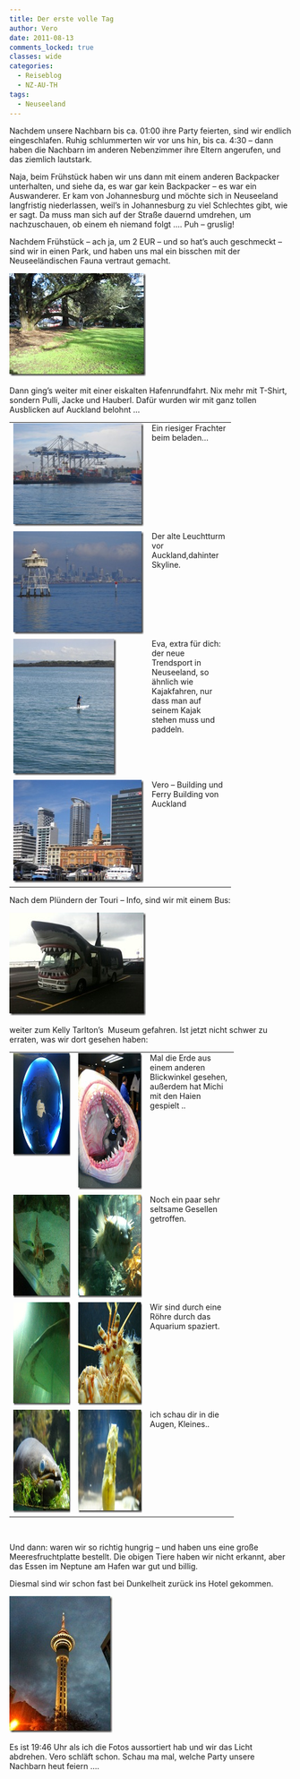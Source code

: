 ```yaml
---
title: Der erste volle Tag
author: Vero
date: 2011-08-13
comments_locked: true
classes: wide
categories:
  - Reiseblog
  - NZ-AU-TH
tags:
  - Neuseeland
---
```


<p>Nachdem unsere Nachbarn bis ca. 01:00 ihre Party feierten, sind wir endlich eingeschlafen. Ruhig schlummerten wir vor uns hin, bis ca. 4:30 &ndash; dann haben die Nachbarn im anderen Nebenzimmer ihre Eltern angerufen, und das ziemlich lautstark.</p>
<p>Naja, beim Fr&uuml;hst&uuml;ck haben wir uns dann mit einem anderen Backpacker unterhalten, und siehe da, es war gar kein Backpacker &ndash; es war ein Auswanderer. Er kam von Johannesburg und m&ouml;chte sich in Neuseeland langfristig niederlassen, weil&rsquo;s in Johannesburg zu viel Schlechtes gibt, wie er sagt. Da muss man sich auf der Stra&szlig;e dauernd umdrehen, um nachzuschauen, ob einem eh niemand folgt &hellip;. Puh &ndash; gruslig!</p>
<p>Nachdem Fr&uuml;hst&uuml;ck &ndash; ach ja, um 2 EUR &ndash; und so hat&rsquo;s auch geschmeckt &ndash; sind wir in einen Park, und haben uns mal ein bisschen mit der Neuseel&auml;ndischen Fauna vertraut gemacht.</p>
<p><a href="/assets/images/2011/08/DSCN0523.jpg"><img src="/assets/images/2011/08/DSCN0523_thumb.jpg" width="244" height="184" alt="DSCN0523" border="0" /></a></p>
<p>Dann ging&rsquo;s weiter mit einer eiskalten Hafenrundfahrt. Nix mehr mit T-Shirt, sondern Pulli, Jacke und Hauberl. Daf&uuml;r wurden wir mit ganz tollen Ausblicken auf Auckland belohnt &hellip;</p>
<table style="width: 396px;" border="0" cellspacing="0" cellpadding="2">
<tbody>
<tr>
<td valign="top" width="257"><a href="/assets/images/2011/08/DSCN0538.jpg"><img src="/assets/images/2011/08/DSCN0538_thumb.jpg" width="244" height="184" alt="DSCN0538" border="0" /></a></td>
<td valign="top" width="137">Ein riesiger Frachter beim beladen&hellip;</td>
</tr>
<tr>
<td valign="top" width="262"><a href="/assets/images/2011/08/DSCN0541.jpg"><img src="/assets/images/2011/08/DSCN0541_thumb.jpg" width="244" height="184" alt="DSCN0541" border="0" /></a></td>
<td valign="top" width="133">Der alte Leuchtturm vor Auckland,dahinter Skyline.</td>
</tr>
<tr>
<td valign="top" width="266"><a href="/assets/images/2011/08/DSCN0550.jpg"><img src="/assets/images/2011/08/DSCN0550_thumb.jpg" width="184" height="244" alt="DSCN0550" border="0" /></a></td>
<td valign="top" width="130">Eva, extra f&uuml;r dich: der neue Trendsport in Neuseeland, so &auml;hnlich wie Kajakfahren, nur dass man auf seinem Kajak stehen muss und paddeln.</td>
</tr>
<tr>
<td valign="top" width="269"><a href="/assets/images/2011/08/DSCN0563.jpg"><img src="/assets/images/2011/08/DSCN0563_thumb.jpg" width="244" height="184" alt="DSCN0563" border="0" /></a></td>
<td valign="top" width="128">Vero &ndash; Building und Ferry Building von Auckland</td>
</tr>
</tbody>
</table>
<p>Nach dem Pl&uuml;ndern der Touri &ndash; Info, sind wir mit einem Bus:</p>
<p><a href="/assets/images/2011/08/IMG_0623.jpg"><img src="/assets/images/2011/08/IMG_0623_thumb.jpg" width="244" height="184" alt="IMG_0623" border="0" /></a></p>
<p>weiter zum Kelly Tarlton&rsquo;s&nbsp; Museum gefahren. Ist jetzt nicht schwer zu erraten, was wir dort gesehen haben:</p>
<table style="width: 401px;" border="0" cellspacing="0" cellpadding="2">
<tbody>
<tr>
<td valign="top" width="133"><a href="/assets/images/2011/08/IMG_0575.jpg"><img src="/assets/images/2011/08/IMG_0575_thumb.jpg" width="244" height="184" alt="IMG_0575" border="0" /></a></td>
<td valign="top" width="133"><a href="/assets/images/2011/08/DSCN0575.jpg"><img src="/assets/images/2011/08/DSCN0575_thumb.jpg" width="184" height="244" alt="DSCN0575" border="0" /></a></td>
<td valign="top" width="133">Mal die Erde aus einem anderen Blickwinkel gesehen, au&szlig;erdem hat Michi mit den Haien gespielt ..</td>
</tr>
<tr>
<td valign="top" width="133"><a href="/assets/images/2011/08/IMG_0595.jpg"><img src="/assets/images/2011/08/IMG_0595_thumb.jpg" width="244" height="184" alt="IMG_0595" border="0" /></a></td>
<td valign="top" width="133"><a href="/assets/images/2011/08/IMG_0607.jpg"><img src="/assets/images/2011/08/IMG_0607_thumb.jpg" width="244" height="184" alt="IMG_0607" border="0" /></a></td>
<td valign="top" width="133">Noch ein paar sehr seltsame Gesellen getroffen.</td>
</tr>
<tr>
<td valign="top" width="133"><a href="/assets/images/2011/08/IMG_0606.jpg"><img src="/assets/images/2011/08/IMG_0606_thumb.jpg" width="244" height="184" alt="IMG_0606" border="0" /></a></td>
<td valign="top" width="133"><a href="/assets/images/2011/08/DSCN0596.jpg"><img src="/assets/images/2011/08/DSCN0596_thumb.jpg" width="244" height="184" alt="DSCN0596" border="0" /></a></td>
<td valign="top" width="133">Wir sind durch eine R&ouml;hre durch das Aquarium spaziert.</td>
</tr>
<tr>
<td valign="top" width="133"><a href="/assets/images/2011/08/DSCN0614.jpg"><img src="/assets/images/2011/08/DSCN0614_thumb.jpg" width="244" height="184" alt="DSCN0614" border="0" /></a></td>
<td valign="top" width="149"><a href="/assets/images/2011/08/DSCN0623.jpg"><img src="/assets/images/2011/08/DSCN0623_thumb.jpg" width="244" height="184" alt="DSCN0623" border="0" /></a></td>
<td valign="top" width="164">ich schau dir in die Augen, Kleines..</td>
</tr>
</tbody>
</table>
<p>&nbsp;</p>
<p>Und dann: waren wir so richtig hungrig &ndash; und haben uns eine gro&szlig;e Meeresfruchtplatte bestellt. Die obigen Tiere haben wir nicht erkannt, aber das Essen im Neptune am Hafen war gut und billig.</p>
<p>Diesmal sind wir schon fast bei Dunkelheit zur&uuml;ck ins Hotel gekommen.</p>
<p><a href="/assets/images/2011/08/IMG_0624.jpg"><img src="/assets/images/2011/08/IMG_0624_thumb.jpg" width="184" height="244" alt="IMG_0624" border="0" /></a></p>
<p>Es ist 19:46 Uhr als ich die Fotos aussortiert hab und wir das Licht abdrehen. Vero schl&auml;ft schon. Schau ma mal, welche Party unsere Nachbarn heut feiern &hellip;.</p>
